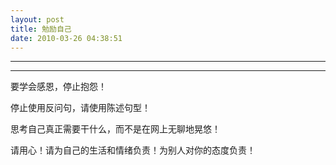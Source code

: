 ```yaml
---
layout: post
title: 勉励自己
date: 2010-03-26 04:38:51
---
```


<meta http-equiv='Content-Type' content='text/html; charset=utf-8' />

---

---

要学会感恩，停止抱怨！

停止使用反问句，请使用陈述句型！

思考自己真正需要干什么，而不是在网上无聊地晃悠！

请用心！请为自己的生活和情绪负责！为别人对你的态度负责！


